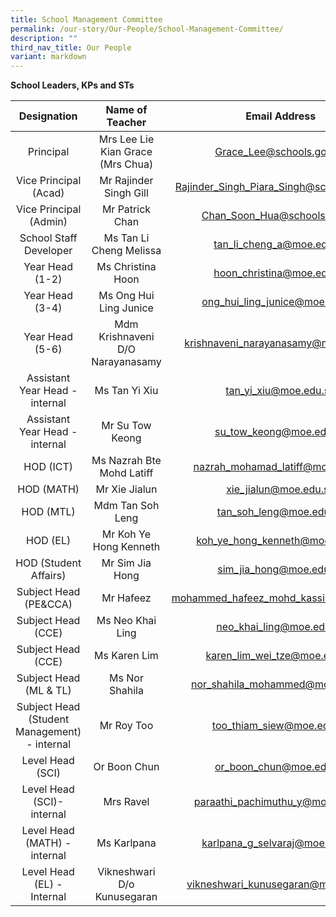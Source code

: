 ```yaml
---
title: School Management Committee
permalink: /our-story/Our-People/School-Management-Committee/
description: ""
third_nav_title: Our People
variant: markdown
---
```

**School Leaders, KPs and STs**

| Designation | Name of Teacher | Email Address |
|:---:|:---:|:---:|
| Principal | Mrs Lee Lie Kian Grace (Mrs Chua) | Grace_Lee@schools.gov.sg |
| Vice Principal (Acad) | Mr Rajinder Singh Gill | Rajinder_Singh_Piara_Singh@schools.gov.sg |
| Vice Principal (Admin) | Mr Patrick Chan | Chan_Soon_Hua@schools.gov.sg |
| School Staff Developer | Ms Tan Li Cheng Melissa | tan_li_cheng_a@moe.edu.sg |
| Year Head (1-2) | Ms Christina Hoon | hoon_christina@moe.edu.sg |
| Year Head (3-4) | Ms Ong Hui Ling Junice | ong_hui_ling_junice@moe.edu.sg 
| Year Head (5-6) | Mdm Krishnaveni D/O Narayanasamy | krishnaveni_narayanasamy@moe.edu.sg |
|Assistant Year Head - internal|Ms Tan Yi Xiu|tan_yi_xiu@moe.edu.sg
|Assistant Year Head -internal| Mr Su Tow Keong|su_tow_keong@moe.edu.sg
| HOD (ICT) | Ms Nazrah Bte Mohd Latiff | nazrah_mohamad_latiff@moe.edu.sg |
| HOD (MATH)  | Mr Xie Jialun | xie_jialun@moe.edu.sg |
| HOD (MTL) | Mdm Tan Soh Leng | tan_soh_leng@moe.edu.sg |
| HOD (EL)  | Mr Koh Ye Hong Kenneth | koh_ye_hong_kenneth@moe.edu.sg |
| HOD (Student Affairs) | Mr Sim Jia Hong | sim_jia_hong@moe.edu.sg |
| Subject Head (PE&CCA)  | Mr Hafeez  | mohammed_hafeez_mohd_kassi@moe.edu.sg |
| Subject Head (CCE)  | Ms Neo Khai Ling | neo_khai_ling@moe.edu.sg  |
| Subject Head (CCE) | Ms Karen Lim  | karen_lim_wei_tze@moe.edu.sg |
| Subject Head (ML & TL)| Ms Nor Shahila | nor_shahila_mohammed@moe.edu.sg   |
| Subject Head (Student Management) - internal | Mr Roy Too| too_thiam_siew@moe.edu.sg|
| Level Head (SCI) | Or Boon Chun  | or_boon_chun@moe.edu.sg | 
| Level Head (SCI)-internal | Mrs Ravel| paraathi_pachimuthu_y@moe.edu.sg
| Level Head (MATH) - internal| Ms Karlpana |karlpana_g_selvaraj@moe.edu.sg 
| Level Head (EL) - Internal | Vikneshwari D/o Kunusegaran | vikneshwari_kunusegaran@moe.edu.sg |
